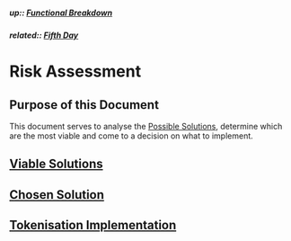 ##### up:: [Functional Breakdown](../risk_assessment.md)

##### related:: [Fifth Day](../../days/02Oct2023.md)

# Risk Assessment

## Purpose of this Document

This document serves to analyse the [Possible Solutions](./possible_solutions.md), determine which are the most viable and come to a decision on what to implement.

## [Viable Solutions](./risk_assessment/viable_solutions.md)

## [Chosen Solution](./risk_assessment/chosen_solution.md)

## [Tokenisation Implementation](./risk_assessment/tokenisation_implementation.md)
